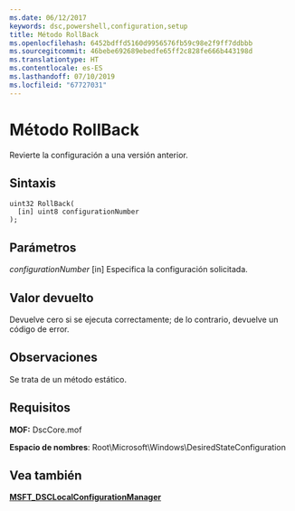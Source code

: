 ```yaml
---
ms.date: 06/12/2017
keywords: dsc,powershell,configuration,setup
title: Método RollBack
ms.openlocfilehash: 6452bdffd5160d9956576fb59c98e2f9ff7ddbbb
ms.sourcegitcommit: 46bebe692689ebedfe65ff2c828fe666b443198d
ms.translationtype: HT
ms.contentlocale: es-ES
ms.lasthandoff: 07/10/2019
ms.locfileid: "67727031"
---
```

# <a name="rollback-method"></a>Método RollBack

Revierte la configuración a una versión anterior.

## <a name="syntax"></a>Sintaxis

```mof
uint32 RollBack(
  [in] uint8 configurationNumber
);
```

## <a name="parameters"></a>Parámetros

*configurationNumber* \[in\] Especifica la configuración solicitada.

## <a name="return-value"></a>Valor devuelto

Devuelve cero si se ejecuta correctamente; de lo contrario, devuelve un código de error.

## <a name="remarks"></a>Observaciones

Se trata de un método estático.

## <a name="requirements"></a>Requisitos

**MOF:** DscCore.mof

**Espacio de nombres**: Root\Microsoft\Windows\DesiredStateConfiguration

## <a name="see-also"></a>Vea también

[**MSFT_DSCLocalConfigurationManager**](msft-dsclocalconfigurationmanager.md)
